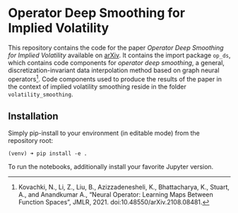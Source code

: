 # Operator Deep Smoothing for Implied Volatility

This repository contains the code for the paper *Operator Deep Smoothing for Implied Volatility* available on [arXiv](http://arxiv.org/abs/2406.11520).
It contains the import package `op_ds`, which contains code components for *operator deep smoothing*, a general, discretization-invariant data interpolation method based on graph neural operators[^1].
Code components used to produce the results of the paper in the context of implied volatility smoothing reside in the folder `volatility_smoothing`.


## Installation

Simply pip-install to your environment (in editable mode) from the repository root:
```shell
(venv) ➜ pip install -e .
```

To run the notebooks, additionally install your favorite Jupyter version.

[^1]: Kovachki, N., Li, Z., Liu, B., Azizzadenesheli, K., Bhattacharya, K., Stuart, A., and Anandkumar A., “Neural Operator: Learning Maps Between Function Spaces”, JMLR, 2021. doi:10.48550/arXiv.2108.08481.